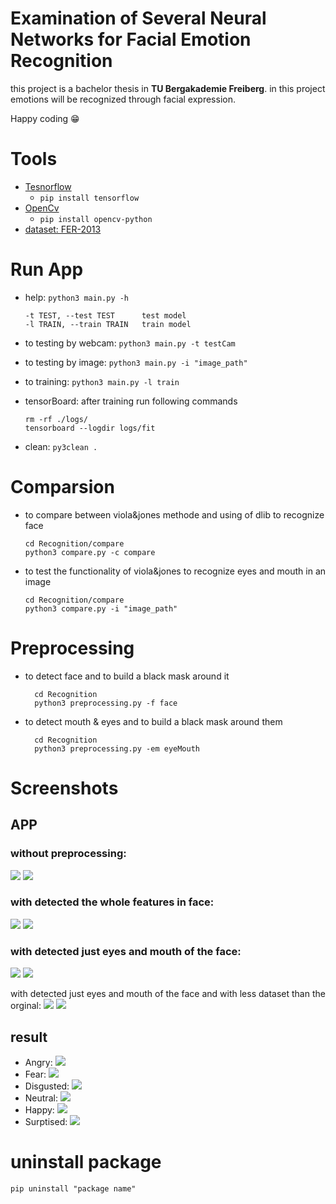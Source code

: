 # Examination of Several Neural Networks for Facial Emotion Recognition
this project is a bachelor thesis in  **TU Bergakademie Freiberg**. in this project emotions will be recognized through facial expression.

Happy coding :grin:

# Tools
* [Tesnorflow](https://www.tensorflow.org/)  
  * ``` pip install tensorflow ``` 
* [OpenCv](https://docs.opencv.org/3.4/index.html)
  * ``` pip install opencv-python ``` 
* [dataset:  FER-2013](https://www.kaggle.com/datasets/msambare/fer2013?select=train)


# Run App
* help: `python3 main.py -h`

      -t TEST, --test TEST      test model
      -l TRAIN, --train TRAIN   train model

* to testing by webcam:  `python3 main.py -t testCam`
* to testing by image:  `python3 main.py -i "image_path"`
* to training: `python3 main.py -l train `
* tensorBoard: after training run following commands

      rm -rf ./logs/
      tensorboard --logdir logs/fit

* clean: ``` py3clean . ```

# Comparsion
* to compare between viola&jones methode and using of dlib to recognize face
        
      cd Recognition/compare
      python3 compare.py -c compare
* to test the functionality of viola&jones to recognize eyes and mouth in an image
  
      cd Recognition/compare
      python3 compare.py -i "image_path"

[//]: # (# Implementation)

[//]: # (* just call [*saveImageFromCamera&#40;&#41;*]&#40;Recognition/face/camera.py&#41; in *main.py* from class *Camera*)

[//]: # (* [Load dataset]&#40;Recognition/Emotion/help_functions.py&#41;)

[//]: # (  * **Train**: by calling *load_dataset&#40;"Recognition/archive/train/"&#41;* )

[//]: # (  * **Test**: by calling *load_dataset&#40;"Recognition/archive/test/"&#41;*)

# Preprocessing
* to detect face and to build a black mask around it
  ```
    cd Recognition
    python3 preprocessing.py -f face
  ```

* to detect mouth & eyes and to build a black mask around them
  ```
    cd Recognition
    python3 preprocessing.py -em eyeMouth
  ```

# Screenshots
## APP
### without preprocessing:
![](Recognition/Emotion/model_2/T&V-accuracy.png)
![](Recognition/Emotion/model_2/T&V-loss.png)

### with detected the whole features in face:
![](Recognition/Emotion/model_4_face_re_all_pics/T&V-accuracy.png)
![](Recognition/Emotion/model_4_face_re_all_pics/T&V-loss.png)

### with detected just eyes and mouth of the face:
![](Recognition/Emotion/model_4_eye_mouth/T&V-accuracy.png)
![](Recognition/Emotion/model_4_eye_mouth/T&V-loss.png)

 with detected just eyes and mouth of the face and with less dataset than the orginal:
![](Recognition/Emotion/model_4_eye_mouth_delete_not_detect_face/T&V-accuracy.png)
![](Recognition/Emotion/model_4_eye_mouth_delete_not_detect_face/T&V-loss.png)
## result
* Angry:
![](pictures_for_test/with_Emotion/Screenshot_An.png)
* Fear:
![](pictures_for_test/with_Emotion/Screenshot%20from%202022-12-12%2012-12-44.png)
* Disgusted:
![](pictures_for_test/with_Emotion/Screenshot%20from%202022-12-12%2012-13-09.png)
* Neutral:
![](pictures_for_test/with_Emotion/Screenshot%20from%202022-12-12%2012-14-19.png)
* Happy:
![](pictures_for_test/with_Emotion/Screenshot_Ha.png)
* Surptised:
![](pictures_for_test/with_Emotion/Screenshot_Su%20.png)

    
# uninstall package
```
pip uninstall "package name"

```
